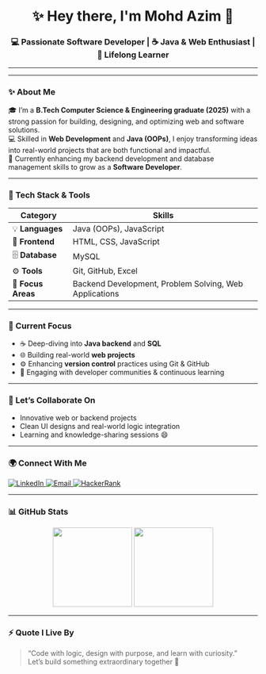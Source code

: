 <h1 align="center">✨ Hey there, I'm Mohd Azim 👋</h1>
<h3 align="center">💻 Passionate Software Developer | ☕ Java & Web Enthusiast | 🚀 Lifelong Learner</h3>

---


---

### ✨ About Me  
🎓 I’m a **B.Tech Computer Science & Engineering graduate (2025)** with a strong passion for building, designing, and optimizing web and software solutions.  
💻 Skilled in **Web Development** and **Java (OOPs)**, I enjoy transforming ideas into real-world projects that are both functional and impactful.  
🌱 Currently enhancing my backend development and database management skills to grow as a **Software Developer**.

---

### 🧰 Tech Stack & Tools  
| Category | Skills |
|-----------|---------|
| 💡 **Languages** | Java (OOPs), JavaScript |
| 🎨 **Frontend** | HTML, CSS, JavaScript |
| 🗄️ **Database** | MySQL |
| ⚙️ **Tools** | Git, GitHub, Excel |
| 🚀 **Focus Areas** | Backend Development, Problem Solving, Web Applications |
 

---

### 🔭 Current Focus  
- ☕ Deep-diving into **Java backend** and **SQL**  
- 🌐 Building real-world **web projects**  
- ⚙️ Enhancing **version control** practices using Git & GitHub  
- 💬 Engaging with developer communities & continuous learning  

---

### 💬 Let’s Collaborate On  
- Innovative web or backend projects  
- Clean UI designs and real-world logic integration  
- Learning and knowledge-sharing sessions 😄  

---

### 🌍 Connect With Me  
<p>
  <a href="https://www.linkedin.com/in/mohdazimi/" target="_blank">
    <img alt="LinkedIn" src="https://img.shields.io/badge/LinkedIn-0A66C2?style=for-the-badge&logo=linkedin&logoColor=white" />
  </a>
  <a href="mailto:mohdazimi083@gmail.com" target="_blank">
    <img alt="Email" src="https://img.shields.io/badge/Email-D14836?style=for-the-badge&logo=gmail&logoColor=white" />
  </a>
  <a href="https://www.hackerrank.com/mohdazimi083" target="_blank">
    <img alt="HackerRank" src="https://img.shields.io/badge/HackerRank-2EC866?style=for-the-badge&logo=hackerrank&logoColor=white" />
  </a>
</p>


---

### 📊 GitHub Stats
<p align="center">
  <img src="https://github-readme-stats.vercel.app/api?username=mohdazimi&show_icons=true&theme=tokyonight" height="160px"/>
  <img src="https://github-readme-stats.vercel.app/api/top-langs/?username=mohdazimi&layout=compact&theme=tokyonight" height="160px"/>
</p>

---

### ⚡ Quote I Live By  
> “Code with logic, design with purpose, and learn with curiosity.”  
Let’s build something extraordinary together 🚀
